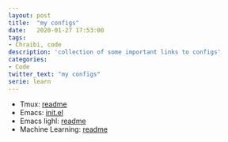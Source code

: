 ```yaml
---
layout: post
title:  "my configs"
date:   2020-01-27 17:53:00
tags:
- Chraibi, code
description: 'collection of some important links to configs'
categories:
- Code
twitter_text: "my configs"
serie: learn
---
```



- Tmux: [readme](https://gitlab.version.fz-juelich.de/chraibi1/tmux/blob/master/README.md)
- Emacs: [init.el](https://gitlab.version.fz-juelich.de/chraibi1/emacs-d/)
- Emacs lighl: [readme](https://gitlab.version.fz-juelich.de/chraibi1/san_emacs/blob/master/readme.md)
- Machine Learning: [readme](https://gitlab.version.fz-juelich.de/chraibi1/Machine_Learning/blob/master/README.md)
